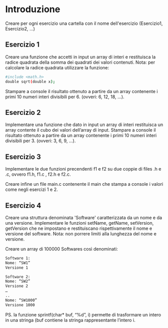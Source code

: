 # Introduzione
Creare per ogni esercizio una cartella con il nome dell'esercizio (Esercizio1, Esercizio2, ...)

## Esercizio 1
Creare una funzione che accetti in input un array di interi e restituisca la radice quadrata della somma dei quadrati dei valori contenuti.
Nota: per calcolare la radice quadrata utilizzare la funzione:
```sh
#include <math.h>
double sqrt(double x);
```
Stampare a console il risultato ottenuto a partire da un array contenente i primi 10 numeri interi divisibili per 6. (ovveri: 6, 12, 18, …).


## Esercizio 2
Implementare una funzione che dato in input un array di interi restituisca un array contente il cubo dei valori dell’array di input.
Stampare a console il risultato ottenuto a partire da un array contenente i primi 10 numeri interi divisibili per 3. (ovveri: 3, 6, 9, …).

## Esercizio 3
Implementare le due funzioni precendenti f1 e f2 su due coppie di files .h e .c, ovvero f1.h, f1.c , f2.h e f2.c.

Creare infine un file main.c contenente il main che stampa a console i valori come negli esercizi 1 e 2.

## Esercizio 4
Creare una struttura denominata 'Software' caratterizzata da un nome e da una versione.
Implementare le funzioni setName, getName, setVersion, getVersion che ne impostano e restituiscano rispettivamente il nome e versione del software. Nota: non porrere limiti alla lunghezza del nome e versione.

Creare un array di 100000 Softwares così denominati:
```sh
Software 1:
Nome: “SW1”
Versione 1

Software 2:
Nome: “SW2”
Versione 2
…
..
Nome: “SW1000”
Versione 1000
```

PS. la funzione sprintf(char* buf, “%d”, i) permette di trasformare un intero in una stringa (buf contiene la stringa rappresentante l’intero i.
